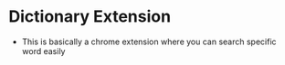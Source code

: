 # Dictionary Extension

- This is basically a chrome extension where you can search specific word easily